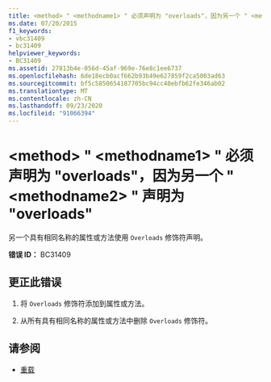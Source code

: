 ```yaml
---
title: <method> " <methodname1> " 必须声明为 "overloads"，因为另一个 " <methodname2> " 声明为 "overloads"
ms.date: 07/20/2015
f1_keywords:
- vbc31409
- bc31409
helpviewer_keywords:
- BC31409
ms.assetid: 27813b4e-056d-45af-969e-76e8c1ee6737
ms.openlocfilehash: 6de18ecb0acf662b93b49e627859f2ca5003ad63
ms.sourcegitcommit: bf5c5850654187705bc94cc40ebfb62fe346ab02
ms.translationtype: MT
ms.contentlocale: zh-CN
ms.lasthandoff: 09/23/2020
ms.locfileid: "91066394"
---
```

# <a name="method-methodname1-must-be-declared-overloads-because-another-methodname2-is-declared-overloads"></a>\<method> " \<methodname1> " 必须声明为 "overloads"，因为另一个 " \<methodname2> " 声明为 "overloads"

另一个具有相同名称的属性或方法使用 `Overloads` 修饰符声明。  
  
 **错误 ID：** BC31409  
  
## <a name="to-correct-this-error"></a>更正此错误  
  
1. 将 `Overloads` 修饰符添加到属性或方法。  
  
2. 从所有具有相同名称的属性或方法中删除 `Overloads` 修饰符。  
  
## <a name="see-also"></a>请参阅

- [重载](../language-reference/modifiers/overloads.md)
